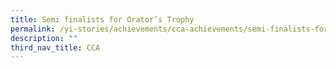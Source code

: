```yaml
---
title: Semi finalists for Orator’s Trophy
permalink: /yi-stories/achievements/cca-achievements/semi-finalists-for-orators-trophy/
description: ""
third_nav_title: CCA
---
```

